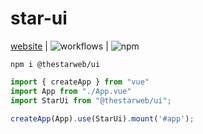 # star-ui
[website](https://ui.thestarweb.cn)
 | ![workflows](https://github.com/thestarweb/star-ui/workflows/build/badge.svg)
 | ![npm](https://img.shields.io/npm/v/@thestarweb/ui.svg) 

```
npm i @thestarweb/ui
```

```typescript
import { createApp } from "vue"
import App from "./App.vue"
import StarUi from "@thestarweb/ui";

createApp(App).use(StarUi).mount('#app');
 ```